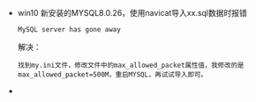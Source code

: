 - win10 新安装的MYSQL8.0.26，使用navicat导入xx.sql数据时报错

  ```
  MySQL server has gone away
  ```

  解决：

  ```
  找到my.ini文件，修改文件中的max_allowed_packet属性值，我修改的是max_allowed_packet=500M，重启MYSQL，再试试导入即可。
  ```

- 
